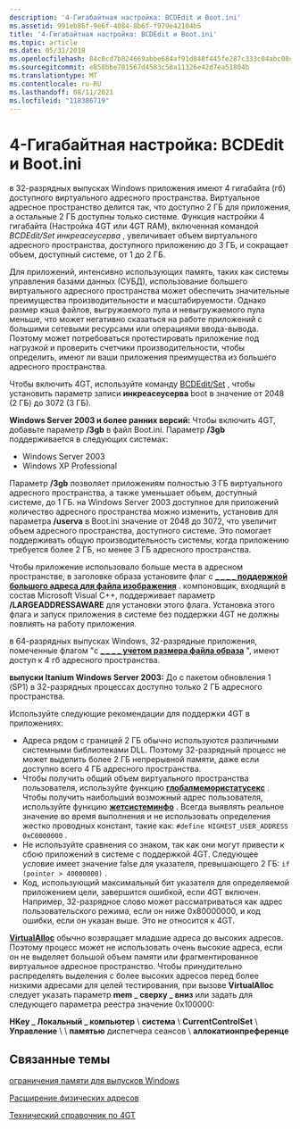 ```yaml
---
description: '4-Гигабайтная настройка: BCDEdit и Boot.ini'
ms.assetid: 991eb86f-9e6f-4084-8b6f-f979e42104b5
title: '4-Гигабайтная настройка: BCDEdit и Boot.ini'
ms.topic: article
ms.date: 05/31/2018
ms.openlocfilehash: 84c8cd7b824669abbe684af91d848f445fe287c333c04abc08c676f3e125d2b4
ms.sourcegitcommit: e858bbe701567d4583c50a11326e42d7ea51804b
ms.translationtype: MT
ms.contentlocale: ru-RU
ms.lasthandoff: 08/11/2021
ms.locfileid: "118386719"
---
```

# <a name="4-gigabyte-tuning-bcdedit-and-bootini"></a>4-Гигабайтная настройка: BCDEdit и Boot.ini

в 32-разрядных выпусках Windows приложения имеют 4 гигабайта (гб) доступного виртуального адресного пространства. Виртуальное адресное пространство делится так, что доступно 2 ГБ для приложения, а остальные 2 ГБ доступны только системе. Функция настройки 4 гигабайта (Настройка 4GT или 4GT RAM), включенная командой *BCDEdit/Set инкреасеусерва* , увеличивает объем виртуального адресного пространства, доступного приложению до 3 ГБ, и сокращает объем, доступный системе, от 1 до 2 ГБ.

Для приложений, интенсивно использующих память, таких как системы управления базами данных (СУБД), использование большего виртуального адресного пространства может обеспечить значительные преимущества производительности и масштабируемости. Однако размер кэша файлов, выгружаемого пула и невыгружаемого пула меньше, что может негативно сказаться на работе приложений с большими сетевыми ресурсами или операциями ввода-вывода. Поэтому может потребоваться протестировать приложение под нагрузкой и проверить счетчики производительности, чтобы определить, имеют ли ваши приложения преимущества из большего адресного пространства.

Чтобы включить 4GT, используйте команду [BCDEdit/Set](/windows-hardware/drivers/devtest/bcdedit--set) , чтобы установить параметр записи **инкреасеусерва** boot в значение от 2048 (2 ГБ) до 3072 (3 ГБ).

**Windows Server 2003 и более ранних версий:** Чтобы включить 4GT, добавьте параметр **/3gb** в файл Boot.ini. Параметр **/3gb** поддерживается в следующих системах:

-   Windows Server 2003
-   Windows XP Professional

Параметр **/3gb** позволяет приложениям полностью 3 ГБ виртуального адресного пространства, а также уменьшает объем, доступный системе, до 1 ГБ. на Windows Server 2003 доступное для приложений количество адресного пространства можно изменить, установив для параметра **/userva** в Boot.ini значение от 2048 до 3072, что увеличит объем адресного пространства, доступного системе. Это помогает поддерживать общую производительность системы, когда приложению требуется более 2 ГБ, но менее 3 ГБ адресного пространства.

Чтобы приложение использовало больше места в адресном пространстве, в заголовке образа установите флаг с [**\_ \_ \_ \_ поддержкой большого адреса для файла изображения**](/windows/desktop/api/dbghelp/ns-dbghelp-loaded_image) . компоновщик, входящий в состав Microsoft Visual C++, поддерживает параметр **/LARGEADDRESSAWARE** для установки этого флага. Установка этого флага и запуск приложения в системе без поддержки 4GT не должны повлиять на работу приложения.

в 64-разрядных выпусках Windows, 32-разрядные приложения, помеченные флагом "с [**\_ \_ \_ \_ учетом размера файла образа**](/windows/desktop/api/dbghelp/ns-dbghelp-loaded_image) ", имеют доступ к 4 гб адресного пространства.

**выпуски Itanium Windows Server 2003:** До с пакетом обновления 1 (SP1) в 32-разрядных процессах доступно только 2 ГБ адресного пространства.

Используйте следующие рекомендации для поддержки 4GT в приложениях:

-   Адреса рядом с границей 2 ГБ обычно используются различными системными библиотеками DLL. Поэтому 32-разрядный процесс не может выделить более 2 ГБ непрерывной памяти, даже если доступно всего 4 ГБ адресного пространства.
-   Чтобы получить общий объем виртуального пространства пользователя, используйте функцию [**глобалмемористатусекс**](/windows/win32/api/sysinfoapi/nf-sysinfoapi-globalmemorystatusex) . Чтобы получить наибольший возможный адрес пользователя, используйте функцию [**жетсистеминфо**](/windows/desktop/api/sysinfoapi/nf-sysinfoapi-getsysteminfo) . Всегда выявлять реальное значение во время выполнения и не использовать определения жестко проводных констант, такие как: `#define HIGHEST_USER_ADDRESS 0xC0000000` .
-   Не используйте сравнения со знаком, так как они могут привести к сбою приложений в системе с поддержкой 4GT. Следующее условие имеет значение false для указателя, превышающего 2 ГБ: `if (pointer > 40000000)` .
-   Код, использующий максимальный бит указателя для определяемой приложением цели, завершится ошибкой, если 4GT включен. Например, 32-разрядное слово может рассматриваться как адрес пользовательского режима, если он ниже 0x80000000, и код ошибки, если он указан выше. Это не относится к 4GT.

[**VirtualAlloc**](/windows/win32/api/memoryapi/nf-memoryapi-virtualalloc) обычно возвращает младшие адреса до высоких адресов. Поэтому процесс может не использовать очень высокие адреса, если он не выделяет большой объем памяти или фрагментированное виртуальное адресное пространство. Чтобы принудительно распределять выделения с более высоких адресов перед более низкими адресами для целей тестирования, при вызове **VirtualAlloc** следует указать параметр **mem \_ сверху \_ вниз** или задать для следующего параметра реестра значение 0x100000:

**HKey \_ Локальный \_ компьютер** \\ **система** \\ **CurrentControlSet** \\ **Управление** \\  \\ **памятью** диспетчера сеансов \\ **аллокатионпреференце**

## <a name="related-topics"></a>Связанные темы

<dl> <dt>

[ограничения памяти для выпусков Windows](memory-limits-for-windows-releases.md)
</dt> <dt>

[Расширение физических адресов](physical-address-extension.md)
</dt> <dt>

[Технический справочник по 4GT](/previous-versions/windows/it-pro/windows-server-2003/cc778496(v=ws.10))
</dt> </dl>

 

 
